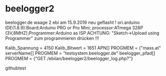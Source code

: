 # beelogger2
 beelogger.de
waage 2 ebi
am 15.9.2019 neu geflasht !
ori.arduino IDE(1.8.9):Board:Arduino PRO or Pro Mini; processor:ATmega 328P (3V,8MHZ);Programmer:Arduino as ISP
ACHTUNG: "Sketch->Upload using Programmer" zum programmieren drücken !!!

Kalib_Spannung = 4150
Kalib_Bitwert  =  1651
APN[] PROGMEM = {"mass.at"
serverName[] PROGMEM = "testsystem.beelogger.de"
beelogger_pfad[] PROGMEM = {"GET /ebiian/beelogger2/beelogger_log.php?"}

githubtest

